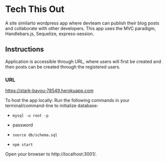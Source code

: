# Tech This Out
A site similarto wordpress app where devteam can publish their blog posts and collaborate with other developers.
This app uses the MVC paradigm, Handlebars.js, Sequelize, express-session.

## Instructions
Application is accessible through URL, where users will first be created and then posts can be created through the registered users.

### URL
https://stark-bayou-78549.herokuapp.com

To host the app locally: 
Run the following commands in your terminal/command-line to initialize database:

* `mysql -u root -p `

* password

* `source db/schema.sql`

* `npm start`

Open your browser to http://localhost:3001/.

